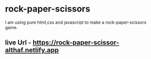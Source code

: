 # rock-paper-scissors
I am using pure html,css and javascript to make a rock-paper-scissors game.

## live Url - https://rock-paper-scissor-althaf.netlify.app
